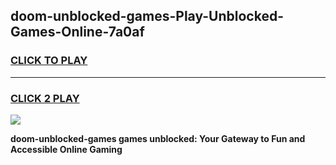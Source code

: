 
## doom-unblocked-games-Play-Unblocked-Games-Online-7a0af
<h3>
<a href="https://premium76.site?title=doom-unblocked-games&ref=25A">CLICK TO PLAY</a></h3>
<hr>

<h3>
<a href="https://premium76.site?title=doom-unblocked-games&ref=25A">CLICK 2 PLAY</a>
  
</h3>

<a href="https://premium76.site?title=doom-unblocked-games&ref=25A"><img src="https://clearcache.store/games.png"></a>


**doom-unblocked-games games unblocked: Your Gateway to Fun and Accessible Online Gaming**
